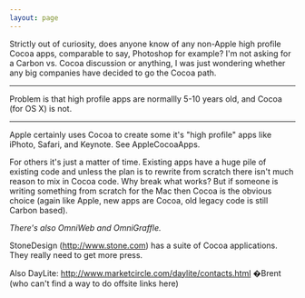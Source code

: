 ```yaml
---
layout: page
---
```


Strictly out of curiosity, does anyone know of any non-Apple high profile Cocoa apps, comparable to say, Photoshop for example?  I'm not asking for a Carbon vs. Cocoa discussion or anything, I was just wondering whether any big companies have decided to go the Cocoa path.

----

Problem is that high profile apps are normallly 5-10 years old, and Cocoa (for OS X) is not.

----

Apple certainly uses Cocoa to create some it's "high profile" apps like iPhoto, Safari, and Keynote. See AppleCocoaApps.

For others it's just a matter of time.  Existing apps have a huge pile of existing code and unless the plan is to rewrite from scratch there isn't much reason to mix in Cocoa code. Why break what works? But if someone is writing something from scratch for the Mac then Cocoa is the obvious choice (again like Apple, new apps are Cocoa, old legacy code is still Carbon based).

*There's also OmniWeb and OmniGraffle.*

StoneDesign (http://www.stone.com) has a suite of Cocoa applications. They really need to get more press.

Also DayLite: http://www.marketcircle.com/daylite/contacts.html �Brent (who can't find a way to do offsite links here)
